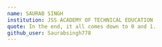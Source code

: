 ```yaml
---
name: SAURAB SINGH 
institution: JSS ACADEMY OF TECHNICAL EDUCATION 
quote: In the end, it all comes down to 0 and 1. 
github_user: Saurabsingh778
---
```

